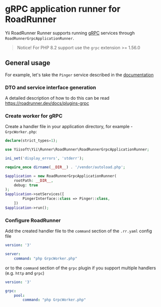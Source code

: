 # gRPC application runner for RoadRunner

Yii RoadRunner Runner supports running [gRPC](https://grpc.io) services through `RoadRunnerGrpcApplicationRunner`.

> Notice! For PHP 8.2 support use the `grpc` extension >= 1.56.0

## General usage

For example, let's take the `Pinger` service described in the [documentation](https://roadrunner.dev/docs/plugins-grpc)

### DTO and service interface generation

A detailed description of how to do this can be read https://roadrunner.dev/docs/plugins-grpc

### Create worker for gRPC

Create a handler file in your application directory, for example - `GrpcWorker.php`:

```php
declare(strict_types=1);

use Yiisoft\Yii\Runner\RoadRunner\RoadRunnerGrpcApplicationRunner;

ini_set('display_errors', 'stderr');

require_once dirname(__DIR__) . '/vendor/autoload.php';

$application = new RoadRunnerGrpcApplicationRunner(
    rootPath: __DIR__,
    debug: true
);
$application->setServices([
        PingerInterface::class => Pinger::class,
    ])
$application->run();
```

### Configure RoadRunner

Add the created handler file to the `command` section of the `.rr.yaml` config file

```yaml
version: '3'

server:
    command: "php GrpcWorker.php"
```

or to the `command` section of the `grpc` plugin if you support multiple handlers (e.g. `http` and `grpc`)

```yaml
version: '3'

grpc:
    pool:
        command: "php GrpcWorker.php"
```

